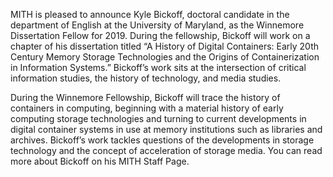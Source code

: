 MITH is pleased to announce Kyle Bickoff, doctoral candidate in the department of English at the University of Maryland, as the Winnemore Dissertation Fellow for 2019. During the fellowship, Bickoff will work on a chapter of his dissertation titled “A History of Digital Containers: Early 20th Century Memory Storage Technologies and the Origins of Containerization in Information Systems.” Bickoff’s work sits at the intersection of critical information studies, the history of technology, and media studies.

During the Winnemore Fellowship, Bickoff will trace the history of containers in computing, beginning with a material history of early computing storage technologies and turning to current developments in digital container systems in use at memory institutions such as libraries and archives. Bickoff’s work tackles questions of the developments in storage technology and the concept of acceleration of storage media. You can read more about Bickoff on his MITH Staff Page.